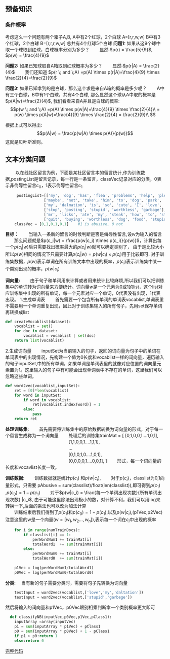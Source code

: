 ##  预备知识
### 条件概率
考虑这么一个问题有两个箱子A,B,
A中有2个红球，2个白球 A=[r,r,w,w]
B中有3个红球，2个白球 B=[r,r,r,w,w]
总共有4个红球5个白球
**问题1:** 如果从这9个球中取一个球取到红球，白球概率分别为多少？
　　显然:$p(r) = \frac{5}{9}$, $p(w) = \frac{4}{9}$
 
**问题2:** 如果已知球取自A箱取到红球概率为多少？
　　显然:$p(r|A) = \frac{2}{4}$
　　我们还知道 $p(r \; and \;A) =p(A) \times p(r|A)=\frac{4}{9} \times \frac{2}{4}=\frac{2}{9}$
 
**问题3:** 如果已知拿到的是白球，那么这个求是来自A箱的概率是多少呢？
　　A中有三个白球，B中有1个白球，共有4个白球, 那么显然这个球从A中取的概率是$p(A|w)=\frac{2}{4}$, 我们看看来自A并且是白球的概率:
$$p(w \; and \;A)  =p(A) \times p(w|A)=\frac{4}{9} \times \frac{2}{4}\\
= p(w) \times p(A|w)=\frac{4}{9} \times \frac{2}{4} = \frac{2}{9}\\
  $$
 
根据上式可以得出:
$$p(A|w) = \frac{p(w|A) \times p(A)}{p(w)}$$
这就是贝叶斯准则。
 
## 文本分类问题
　　 以在线社区留言为例，下面是某社区留言本的留言统计,作为训练数据,postingList是留言记录，每一行是一条留言，classVec记录对应的分类，0表示非侮辱性留言$c_0$，1表示侮辱性留言$c_1$
```python
     postingList=[['my', 'dog', 'has', 'flea', 'problems', 'help', 'please'],
                 ['maybe', 'not', 'take', 'him', 'to', 'dog', 'park', 'stupid'],
                 ['my', 'dalmation', 'is', 'so', 'cute', 'I', 'love', 'him'],
                 ['stop', 'posting', 'stupid', 'worthless', 'garbage'],
                 ['mr', 'licks', 'ate', 'my', 'steak', 'how', 'to', 'stop', 'him'],
                 ['quit', 'buying', 'worthless', 'dog', 'food', 'stupid']]
    classVec = [0,1,0,1,0,1]    #1 is abusive, 0 not
```
**目标：**
　　当输入一条新的留言的时候判断是否是侮辱性留言,设$w$为输入的留言
　　那么问题就是$p(c_i|w) = \frac{p(w|c_i) \times p(c_i)}{p(w)}$，计算出每一个$p(c_i|w)$后只需要找出概率最大的$p(c_i|w)$就可以确定类别了， 由于是比较大小所以$p(w)$相同的情况下只需要计算$p(c_i|w) = p(w|c_i) \times p(c_i)$用于比较即可. 对于训练集数据，$p(w)$表示单词在所有训练文本中出现的概率，$p(c_i)$表示训练集中某一个类别出现的概率，$p(w|c_i)$
 
**词向量:**
　　由于句子和单词用来计算或者用来统计比较麻烦,所以我们可以把训练集中的单词转为词向量来方便统计。词向量$w$是一个元素为0或1的list，这个list对应训练集中出现的所有单词，每一个元素对应一个单词，0代表没有出现，1代表出现。
  1.生成单词表
　　首先需要一个包含所有单词的单词表vocablist,单词表里不需要用一个单词重复出现，因此对于训练集输入的所有句子，先用set保存单词再转换成list
```python
def createVocablist(dataset):
    vocablist = set()
    for doc in dataset:
        vocablist = vocablist | set(doc)
    return list(vocablist)
```
2.生成词向量
　　inputSet为当前输入的句子，返回的词向量为句子中的单词在单词表中的出现情况，先构建一个值为0长度和vocablist一样的词向量，遍历输入的句子inputSet,中的所有单词，如果单词是单词表里的就像对应位置的词向量元素置为1。这里输入的句子中有可能会出现单词表中不存在的单词，这里我们可以忽略这些单词。
```python
def word2vec(vocablist,inputSet):
    ret = [0]*len(vocablist)
    for word in inputSet:
        if word in vocablist:
            ret[vocablist.index(word)] = 1
        else:
            pass
    return ret
```
**处理训练集:**
　　首先需要将训练集中的原始数据转换为词向量的形式，对于每一个留言生成称为一个词向量
　　处理后的训练集trainMat = [ [0,1,0,0,1....1,0,1],
　　　　　　　　　　　　　　  [1,1,0,0,1....1,1,1],
　　　　　　　　　　　　　　  ...
　　　　　　　　　　　　　　  [0,1,0,1,0....1,0,1],
　　　　　　　　　　　　　　  [0,0,0,0,1....0,0,1], ]
　　形式，每一个词向量的长度和vocavlist长度一致。
 
**训练数据:**
　　训练数据就是统计$p(c_i)$ 和$p(w|c_i)$,
 　　对于$p(c_i)$，classlist为0,1向量形式，只需要    pAbusive = sum(classlist)/float(len(classlist)),即可得到$p(c_1)$ ,$p(c_0) = 1-p(c_1)$
　　对于$p(w|c_i) = \frac{每一个单词出现次数}{所有单词出现次数} |c_i$, 由于可能这里除法出现极小的数，对计算不利，我们可以用log来转换一下,后面的乘法也可以改为加法计算  
　　训练结束后我们得到了$p(c_1)$和$p(c_0) = 1-p(c_1)$,以及$p(w|c_i)$,(p1Vec,p2Vec)注意这里的w是一个向量($w=[w_1,w_2...,w_n]$),表示每一个词在$c_i$中出现的概率
```python
    for i in range(numTrainDocs):
        if classlist[i] == 1:
            perWordNum1 += trainMat[i]
            totalWord1  += sum(trainMat[i])
        else:
            perWordNum0 += trainMat[i]
            totalWord0  += sum(trainMat[i])
 
    p1Vec = log(perWordNum1/totalWord1)
    p0Vec = log(perWordNum0/totalWord0)
```
**分类:**
　当有新的句子需要分类时，需要将句子先转换为词向量　
 
```python
    testInput = word2vec(vocablist,['love','my','daltation'])
    testInput = word2vec(vocablist,['stupid','garbege'])
```
  然后将输入的词向量和p1Vec，p0Vec跟别相乘判断拿一个类别概率更大即可
```python
  def classifyNB(inputVec,p0Vec,p1Vec,pClass1):
    inputArray =array(inputVec)
    p1 = sum(inputArray * p1Vec) + pClass1
    p0 = sum(inputArray * p0Vec) + 1 - pClass1
    if p1 > p0:return 1
    else:return 0
```
[完整代码][1]
 
 
 
 
 
 
 
  [1]: https://github.com/SolemnJoker/ml-learn/tree/master/03_bayes